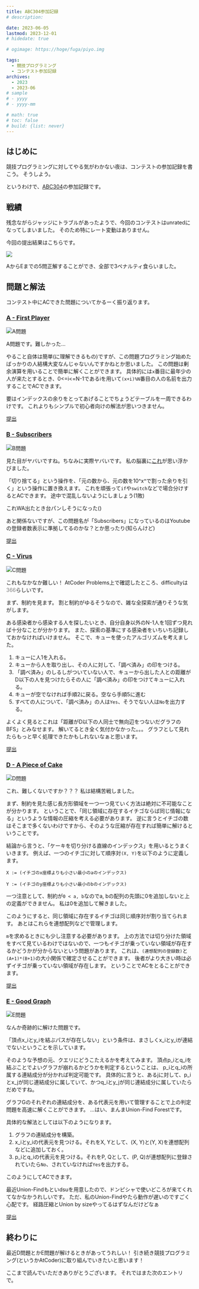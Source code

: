 ```yaml
---
title: ABC304参加記録
# description: 

date: 2023-06-05
lastmod: 2023-12-01
# hidedate: true

# ogimage: https://hoge/fuga/piyo.img

tags:
  - 競技プログラミング
  - コンテスト参加記録
archives:
  - 2023
  - 2023-06
# sample
# - yyyy
# - yyyy-mm

# math: true
# toc: false
# build: {list: never}
---
```


## はじめに

競技プログラミングに対してやる気がわかない夜は、コンテストの参加記録を書こう。
そうしよう。

というわけで、[ABC304](https://atcoder.jp/contests/abc304)の参加記録です。

## 戦績

残念ながらジャッジにトラブルがあったようで、今回のコンテストはunratedになってしまいました。
そのため特にレート変動はありません。

今回の提出結果はこちらです。

![](https://res.cloudinary.com/dqoqdn2sk/image/upload/v1685896191/pictures/abc304/submition_wz9ccz.png)

AからEまでの5問正解することができ、全部で3ペナルティ食らいました。

## 問題と解法

コンテスト中にACできた問題についてかるーく振り返ります。

### [A - First Player](https://atcoder.jp/contests/abc304/tasks/abc304_a)

![A問題](https://res.cloudinary.com/dqoqdn2sk/image/upload/v1685896191/pictures/abc304/A_gmvr6f.png)

A問題です。難しかった...

やること自体は簡単(に理解できるもの)ですが、この問題プログラミング始めたばっかりの人結構大変なんじゃないんですかねとか思いました。
この問題は剰余演算を用いることで簡単に解くことができます。
具体的には`x`番目に最年少の人が来たとするとき、0\<=i\<=N-1であるiを用いて`(x+i)%N`番目の人の名前を出力することでACできます。

要はインデックスの余りをとってあげることでちょうどテーブルを一周できるわけです。
これよりもシンプルで初心者向けの解法が思いつきません。

[提出](https://atcoder.jp/contests/abc304/submissions/41940073)

### [B - Subscribers](https://atcoder.jp/contests/abc304/tasks/abc304_b)

![B問題](https://res.cloudinary.com/dqoqdn2sk/image/upload/v1685896190/pictures/abc304/B_ag6cbu.png)

見た目がヤバいですね。ちなみに実際ヤバいです。
私の脳裏に[これ](https://atcoder.jp/contests/abc001/tasks/abc001_3)が思い浮かびました。

「切り捨てる」という操作を、「元の数から、元の数を10^x^で割った余りを引く」という操作に置き換えます。
これを頑張って`if`や`switch`などで場合分けするとACできます。
途中で混乱しないようにしましょう(1敗)

これWA出たとき台パンしそうになった()

あと関係ないですが、この問題名が「Subscribers」になっているのはYoutubeの登録者数表示に準拠してるのかな？とか思ったり(知らんけど)

[提出](https://atcoder.jp/contests/abc304/submissions/41948865)

### [C - Virus](https://atcoder.jp/contests/abc304/tasks/abc304_c)

![C問題](https://res.cloudinary.com/dqoqdn2sk/image/upload/v1685896191/pictures/abc304/C_jyo46m.png)

これもなかなか難しい！ AtCoder
Problems上で確認したところ、difficultyは<span style="color: gray;">366</span>らしいです。

まず、制約を見ます。
割と制約がゆるそうなので、雑な全探索が通りそうな気がします。

ある感染者から感染する人を探したいとき、自分自身以外のN-1人を1回ずつ見れば十分なことが分かります。
また、探索の基準にする感染者をいちいち記録しておかなければいけません。
そこで、キューを使ったアルゴリズムを考えました。

1.  キューに人1を入れる。
2.  キューから人を取り出し、その人に対して、「調べ済み」の印をつける。
3.  「調べ済み」のしるしがついていない人で、キューから出した人との距離がD以下の人を見つけたらその人に「調べ済み」の印をつけてキューに入れる。
4.  キューが空でなければ手順2に戻る。空なら手順5に進む
5.  すべての人について、「調べ済み」の人は`Yes`、そうでない人は`No`を出力する。

よくよく見るとこれは「距離がD以下の人同士で無向辺をつないだグラフのBFS」とみなせます。
解いてるとき全く気付かなかった。。。
グラフとして見れたらもっと早く処理できたかもしれないなぁと思います。

[提出](https://atcoder.jp/contests/abc304/submissions/41955901)

### [D - A Piece of Cake](https://atcoder.jp/contests/abc304/tasks/abc304_d)

![D問題](https://res.cloudinary.com/dqoqdn2sk/image/upload/v1685896191/pictures/abc304/D_oxcazm.png)

これ、難しくないですか？？？ 私は結構苦戦しました。

まず、制約を見た感じ長方形領域を一つ一つ見ていく方法は絶対に不可能なことが分かります。
ということで、「同じ領域に存在するイチゴならば同じ情報になる」というような情報の圧縮を考える必要があります。
逆に言うとイチゴの数はそこまで多くないわけですから、そのような圧縮が存在すれば簡単に解けるということです。

結論から言うと、「ケーキを切り分ける直線のインデックス」を用いるとうまくいきます。
例えば、一つのイチゴに対して順序対`(X, Y)`を以下のように定義します。

`X := (イチゴのx座標よりも小さい最小のaのインデックス)`

`Y := (イチゴのy座標よりも小さい最小のbのインデックス)`

一つ注意として、制約が`0 < a, b`なのでa,
bの配列の先頭に0を追加しないと上の定義ができません。
私は0を追加して解きました。

このようにすると、同じ領域に存在するイチゴは同じ順序対が割り当てられます。
あとはこれらを連想配列などで管理します。

`m`を求めるときにも少し注意する必要があります。
上の方法では切り分けた領域をすべて見ているわけではないので、一つもイチゴが乗っていない領域が存在するかどうかが分からないという問題があります。
これは、`(連想配列の登録数)`と`(A+1)*(B+1)`の大小関係で確定させることができます。
後者がより大きい時は必ずイチゴが乗っていない領域が存在します。
ということでACをとることができます。

[提出](https://atcoder.jp/contests/abc304/submissions/41975092)

### [E - Good Graph](https://atcoder.jp/contests/abc304/tasks/abc304_e)

![E問題](https://res.cloudinary.com/dqoqdn2sk/image/upload/v1685896191/pictures/abc304/E_wxjhh0.png)

なんか奇跡的に解けた問題です。

「頂点x_iとy_iを結ぶパスが存在しない」という条件は、まさしくx_iとy_iが連結でないということを示しています。

そのような予想の元、クエリにどうこたえるかを考えてみます。
頂点p_iとq_iを結ぶことでよいグラフが崩れるかどうかを判定するということは、
p_iとq_iの所属する連結成分が分かれば判定可能です。
具体的に言うと、あるjに対して、p_iとx_jが同じ連結成分に属していて、かつq_iとy_jが同じ連結成分に属していたらだめですね。

グラフGのそれぞれの連結成分を、ある代表元を用いて管理することで上の判定問題を高速に解くことができます。
...はい、まんまUnion-Find Forestです。

具体的な解法としては以下のようになります。

1.  グラフの連結成分を構築。
2.  x_iとy_iの代表元を見つける。それをX, Yとして、(X, Y)と(Y,
    X)を連想配列などに追加しておく。
3.  p_iとq_iの代表元を見つける。それをP, Qとして、(P,
    Q)が連想配列に登録されていたら`No`、されていなければ`Yes`を出力する。

このようにしてACできます。

最近Union-Findもといdsuを用意したので、ドンピシャで使いどころが来てくれてなかなかうれしいです。
ただ、私のUnion-Findやたら動作が遅いのですごく心配です。 経路圧縮とUnion
by sizeやってるはずなんだけどなぁ

[提出](https://atcoder.jp/contests/abc304/submissions/41971496)

## 終わりに

最近D問題とかE問題が解けるときがあってうれしい！
引き続き競技プログラミング(というかAtCoder)に取り組んでいきたいと思います！

ここまで読んでいただきありがとうございます。
それではまた次のエントリで。
